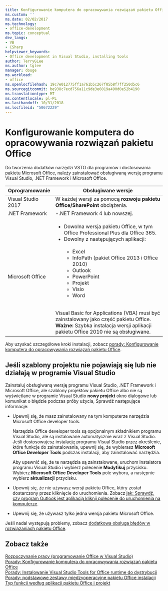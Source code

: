 ```yaml
---
title: Konfigurowanie komputera do opracowywania rozwiązań pakietu Office
ms.custom: ''
ms.date: 02/02/2017
ms.technology:
- office-development
ms.topic: conceptual
dev_langs:
- VB
- CSharp
helpviewer_keywords:
- Office development in Visual Studio, installing tools
author: TerryGLee
ms.author: tglee
manager: douge
ms.workload:
- office
ms.openlocfilehash: 19c7e012775ff1a761b5c267f05b8f7ff250d5c6
ms.sourcegitcommit: be938c7ecd756a11c9de3e6019a490d0e52b4190
ms.translationtype: MT
ms.contentlocale: pl-PL
ms.lasthandoff: 10/31/2018
ms.locfileid: "50672229"
---
```

# <a name="configure-a-computer-to-develop-office-solutions"></a>Konfigurowanie komputera do opracowywania rozwiązań pakietu Office

Do tworzenia dodatków narzędzi VSTO dla programów i dostosowania pakietu Microsoft Office, należy zainstalować obsługiwaną wersję programu Visual Studio, .NET Framework i Microsoft Office.

|Oprogramowanie|Obsługiwane wersje|
|--------------|------------------------|
|Visual Studio 2017| W każdej wersji za pomocą **rozwoju pakietu Office/SharePoint** obciążenia.|
|.NET Framework|-.NET Framework 4 lub nowszej.|
|Microsoft Office|<ul><li>Dowolna wersja pakietu Office, w tym Office Professional Plus dla Office 365.</li><li>Dowolny z następujących aplikacji:<br /><br /> <ul><li>Excel</li><li>InfoPath (pakiet Office 2013 i Office 2010)</li><li>Outlook</li><li>PowerPoint</li><li>Projekt</li><li>Visio</li><li>Word</li></ul></li></ul><br /> Visual Basic for Applications (VBA) musi być zainstalowany jako część pakietu Office. **Ważne:** Szybka instalacja wersji aplikacji pakietu Office 2010 nie są obsługiwane.|

Aby uzyskać szczegółowe kroki instalacji, zobacz [porady: Konfigurowanie komputera do opracowywania rozwiązań pakietu Office](../vsto/how-to-configure-a-computer-to-develop-office-solutions.md).

## <a name="if-project-templates-dont-appear-or-they-dont-work-in-visual-studio"></a>Jeśli szablony projektu nie pojawiają się lub nie działają w programie Visual Studio

Zainstaluj obsługiwaną wersję programu Visual Studio, .NET Framework i Microsoft Office, ale szablony projektów pakietu Office albo nie są wyświetlane w programie Visual Studio **nowy projekt** okno dialogowe lub komunikat o błędzie podczas próby użycia, Sprawdź następujące informacje:

- Upewnij się, że masz zainstalowany na tym komputerze narzędzia Microsoft Office developer tools.

     Narzędzia Office developer tools są opcjonalnym składnikiem programu Visual Studio, ale są instalowane automatycznie wraz z Visual Studio. Jeśli dostosowujesz instalację programu Visual Studio przez określenie, które funkcje do zainstalowania, upewnij się, że wybierasz **Microsoft Office Developer Tools** podczas instalacji, aby zainstalować narzędzia.

     Aby upewnić się, że te narzędzia są zainstalowane, uruchom Instalatora programu Visual Studio i wybierz polecenie **Modyfikuj** przycisku. Wybierz **Microsoft Office Developer Tools** pole wyboru, a następnie wybierz **aktualizacji** przycisku.

- Upewnij się, że nie używasz wersji pakietu Office, który został dostarczony przez kliknięcie do uruchomienia. Zobacz [jak: Sprawdź, czy program Outlook jest aplikacją kliknij polecenie do uruchomienia na komputerze](/previous-versions/office/developer/office-2010/ff864733(v=office.14)).

- Upewnij się, że używasz tylko jedna wersja pakietu Microsoft Office.

Jeśli nadal występują problemy, zobacz [dodatkowa obsługa błędów w rozwiązaniach pakietu Office](../vsto/additional-support-for-errors-in-office-solutions.md).

## <a name="see-also"></a>Zobacz także

[Rozpoczynanie pracy &#40;programowanie Office w Visual Studio&#41;](../vsto/getting-started-office-development-in-visual-studio.md)  
[Porady: Konfigurowanie komputera do opracowywania rozwiązań pakietu Office](../vsto/how-to-configure-a-computer-to-develop-office-solutions.md)  
[Porady: Instalowanie Visual Studio Tools for Office runtime do dystrybucji](../vsto/how-to-install-the-visual-studio-tools-for-office-runtime-redistributable.md)  
[Porady: podstawowe zestawy międzyoperacyjne pakietu Office instalacji](../vsto/how-to-install-office-primary-interop-assemblies.md)  
[Typ funkcji według aplikacji pakietu Office i projekt](../vsto/features-available-by-office-application-and-project-type.md)
